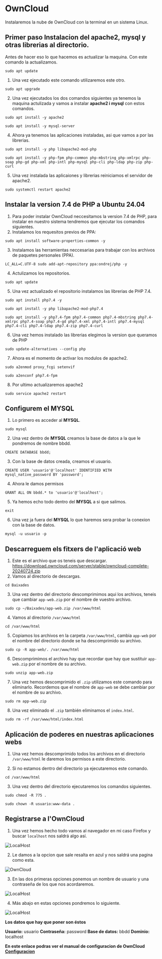 # OwnCloud
Instalaremos la nube de OwnCloud con la terminal en un sistema Linux.
## Primer paso Instalacion del apache2, mysql y  otras librerias al directorio.
Antes de hacer eso lo que hacemos es actualizar la maquina.
Con este comando la actualizamos.
```console
sudo apt update
```
1. Una vez ejecutado este comando utilizaremos este otro. 

```console
sudo apt upgrade
```
2. Una vez ejecutados los dos comandos siguientes ya tenemos la maquina actulizada y vamos a instalar **apache2 i mysql** con estos comandos.   
```console
sudo apt install -y apache2
```
```console
sudo apt install -y mysql-server
```

4. Ahora ya tenemos las aplicaciones instaladas, asi que vamos a por las librerias. 
```console
sudo apt install -y php libapache2-mod-php
```
```console
sudo apt install -y php-fpm php-common php-mbstring php-xmlrpc php-soap php-gd php-xml php-intl php-mysql php-cli php-ldap php-zip php-curl
```
5. Una vez instalada las aplicaiones y librerias reiniciamos el servidor de apache2.

```console
sudo systemctl restart apache2
```
## Instalar la version 7.4 de PHP a Ubuntu 24.04

1. Para poder instalar OwnCloud neccesitamos la version 7.4 de PHP, para instalar en nuestro sistema tendremos que ejecutar los comandos siguientes.
2. Instalamos los requesitos previos de PPA:

```console
sudo apt install software-properties-common -y
```
3. Instalamos las herramientas neccesarias para trabajar con los archivos de paquetes personales (PPA).

```console
LC_ALL=C.UTF-8 sudo add-apt-repository ppa:ondrej/php -y
```
4. Actulizamos los repositorios.
```console
sudo apt update
```
5. Una vez actualizado el repositorio instalamos las librerias de PHP 7.4.
```console
sudo apt install php7.4 -y
```
```console
sudo apt install -y php libapache2-mod-php7.4
```
```console
sudo apt install -y php7.4-fpm php7.4-common php7.4-mbstring php7.4-xmlrpc php7.4-soap php7.4-gd php7.4-xml php7.4-intl php7.4-mysql php7.4-cli php7.4-ldap php7.4-zip php7.4-curl
```
6. Una vez hemos instalado las librerias elegimos la version que queramos de PHP
```console
sudo update-alternatives --config php
```
7. Ahora es el momento de activar los modulos de apache2.
```console
sudo a2enmod proxy_fcgi setenvif
```
```console
sudo a2enconf php7.4-fpm
```
8. Por ultimo actualizaremos apache2
```console
sudo service apache2 restart
```
## Configurem el MYSQL

1. Lo primero es acceder al **MYSQL**.
```console
sudo mysql
```
2. Una vez dentro de **MYSQL** creamos la base de datos a la que le pondremos de nombre bbdd.
```console
CREATE DATABASE bbdd;
```
3. Con la base de datos creada, creamos el usuario.
```console
CREATE USER 'usuario'@'localhost' IDENTIFIED WITH mysql_native_password BY 'password';
```
4. Ahora le damos permisos
```console
GRANT ALL ON bbdd.* to 'usuario'@'localhost';
```
5. Ya hemos echo todo dentro del **MYSQL** a si que salimos.
```console
exit
```
6. Una vez ja fuera del **MYSQL** lo que haremos sera probar la conexion con la base de datos.
```console
mysql -u usuario -p
```

## Descarreguem els fitxers de l'aplicació web
1. Este es el archivo que os teneis que descargar.
https://download.owncloud.com/server/stable/owncloud-complete-20240724.zip
2. Vamos al directorio de descargas.
```console
cd Baixades
```
3. Una vez dentro del directorio descomprimimos aqui los archivos, teneis que cambiar `app-web.zip` por el nombre de vuestro archivo.
   
```console
sudo cp ~/Baixades/app-web.zip /var/www/html
```
4. Vamos al directorio `/var/www/html`

```console
cd /var/www/html
```
5. Copiamos los archivos en la carpeta `/var/www/html`, cambia `app-web` por el nombre del directorio donde se ha descomprimido su archivo.

```console
sudo cp -R app-web/. /var/www/html
```

6. Descomprimimos el archivo hay que recordar que hay que sustituir `app-web.zip` por el nombre de su archivo.

```console
sudo unzip app-web.zip
```
7. Una vez hemos descomprimido el `.zip` utilizamos este comando para eliminarlo. Recordemos que el nombre de `app-web` se debe cambiar por el nombre de su archivo.

```console
sudo rm app-web.zip
```
8. Una vez eliminado el `.zip` también eliminamos el `index.html`.
   
```console
sudo rm -rf /var/www/html/index.html
```
## Aplicación de poderes en nuestras aplicaciones webs

1. Una vez hemos descomprimido todos los archivos en el directorio `/var/www/html` le daremos los permisos a este directorio.
   
2. Si no estamos dentro del directorio ya ejecutaremos este comando.
```console
cd /var/www/html
```
3. Una vez dentro del directorio ejecutaremos los comandos siguientes.
```console
sudo chmod -R 775 .
```
```console
sudo chown -R usuario:www-data .
```
## Registrarse a l'OwnCloud

1. Una vez hemos hecho todo vamos al navegador en mi caso Firefox y buscar `localhost` nos saldrá algo así.

![LocalHost](Config/1Owncloud.png)

2. Le damos a la opcion que sale resalta en azul y nos saldrá una pagina como esta.

 ![OwnCloud](Config/2Owncloud.png)

3. En las dos primeras opciones ponemos un nombre de usuario y una contraseña de los que nos acordaremos.
   
  ![LocalHost](Config/3Owncloud.png)

4. Más abajo en estas opciones pondremos lo siguiente.

  ![LocalHost](Config/4Owncloud.png)



**Los datos que hay que poner son éstos**

**Usuario:** usuario
**Contraseña:** password
**Base de datos:** bbdd
**Dominio:** localhost

**En este enlace podras ver el manual de configuracion de OwnCloud [Configuracion](https://github.com/Ruben1305/OwnCloud-/blob/main/Configuraci%C3%B3%20del%20OwnCloud.md)**

 
